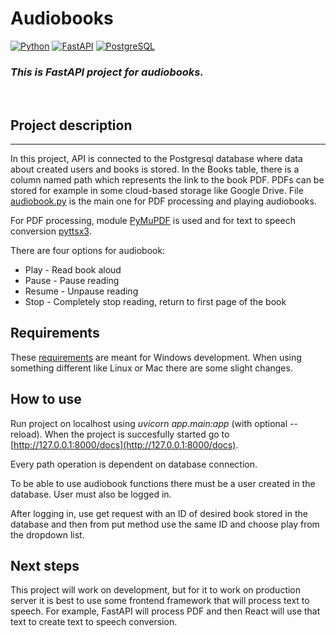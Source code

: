 # **Audiobooks**

[![Python](https://img.shields.io/badge/python-3670A0?style=for-the-badge&logo=python&logoColor=ffdd54)](https://www.python.org/)
[![FastAPI](https://img.shields.io/badge/FastAPI-005571?style=for-the-badge&logo=fastapi)](https://fastapi.tiangolo.com/)
[![PostgreSQL](https://img.shields.io/badge/PostgreSQL-316192?style=for-the-badge&logo=postgresql&logoColor=white)](https://www.postgresql.org/)

### _This is FastAPI project for audiobooks._

<br>

## Project description

---

In this project, API is connected to the Postgresql database where data about created users and books is stored. In the Books table, there is a column named path which represents the link to the book PDF. PDFs can be stored for example in some cloud-based storage like Google Drive. File [audiobook.py](app/audiobook.py) is the main one for PDF processing and playing audiobooks.

For PDF processing, module [PyMuPDF](https://pymupdf.readthedocs.io/en/latest/intro.html) is used and for text to speech conversion [pyttsx3](https://pyttsx3.readthedocs.io/en/latest/).

There are four options for audiobook:

- Play - Read book aloud
- Pause - Pause reading
- Resume - Unpause reading
- Stop - Completely stop reading, return to first page of the book

## Requirements

These [requirements](requirements.txt) are meant for Windows development. When using something different like Linux or Mac there are some slight changes.

## How to use

Run project on localhost using _uvicorn app.main:app_ (with optional --reload).
When the project is succesfully started go to [http://127.0.0.1:8000/docs](http://127.0.0.1:8000/docs).

Every path operation is dependent on database connection.

To be able to use audiobook functions there must be a user created in the database. User must also be logged in.

After logging in, use get request with an ID of desired book stored in the database and then from put method use the same ID and choose play from the dropdown list.

## Next steps

This project will work on development, but for it to work on production server it is best to use some frontend framework that will process text to speech. For example, FastAPI will process PDF and then React will use that text to create text to speech conversion.
